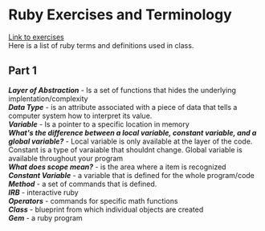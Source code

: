 # Ruby Exercises and Terminology 
[Link to exercises](https://github.com/cruzgerman216/CodeLabs-Ruby-on-Rails-Exercises) <br>
Here is a list of ruby terms and definitions used in class.

## Part 1 
<em>**Layer of Abstraction**</em> - Is a set of functions that hides the underlying implentation/complexity <br>
<em>**Data Type**</em> - is an attribute associated with a piece of data that tells a computer system how to interpret its value.<br>
<em>**Variable**</em> - Is a pointer to a specific location in memory <br>
<em>**What's the difference between a local variable, constant variable, and a global variable?**</em> - Local variable is only available at the layer of the code.  Constant is a type of varaiable that shouldnt change.  Global variable is available throughout your program <br>
<em>**What does scope mean?**</em> - is the area where a item is recognized <br>
<em>**Constant Variable**</em> - a variable that is defined for the whole program/code <br>
<em>**Method**</em> - a set of commands that is defined. <br>
<em>**IRB**</em> - interactive ruby <br>
<em>**Operators**</em> - commands for specific math functions <br>
<em>**Class**</em> - blueprint from which individual objects are created <br>
<em>**Gem**</em> - a ruby program <br>